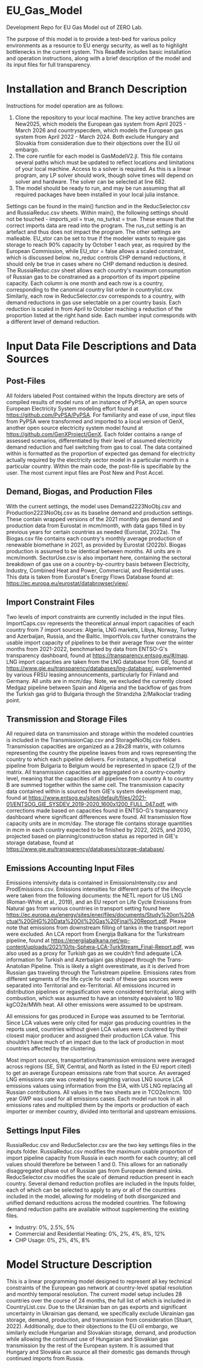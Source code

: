 # EU_Gas_Model
Development Repo for EU Gas Model out of ZERO Lab.

The purpose of this model is to provide a test-bed for various policy environments as a resource to EU energy security, as well as to highlight bottlenecks in the current system. This ReadMe includes basic installation and operation instructions, along with a brief description of the model and its input files for full transparency. 

# Installation and Branch Description
Instructions for model operation are as follows:
  1. Clone the repository to your local machine. The key active branches are New2025, which models the European gas system from April 2025 - March 2026 and countryspecdem, which models the European gas system from April 2022 - March 2024. Both exclude Hungary and Slovakia from consideration due to their objections over the EU oil embargo.
  2. The core runfile for each model is GasModelV2.jl. This file contains several paths which must be updated to reflect locations and limitations of your local machine. Access to a solver is required. As this is a linear program, any LP solver should work, though solve times will depend on solver and hardware. The solver can be selected at line 682.
  3. The model should be ready to run, and may be run assuming that all required packages have been installed in your local julia instance. 
  
  Settings can be found in the main() function and in the ReducSelector.csv and RussiaReduc.csv sheets. Within main(), the following settings should not be touched - imports_vol = true, no_turkst = true. These ensure that the correct imports data are read into the program. The rus_cut setting is an artefact and thus does not impact the program. The other settings are malleable. EU_stor can be set to true if the modeler wants to require gas storage to reach 90% capacity by October 1 each year, as required by the European Commission, while EU_stor = false allows a scaled constraint, which is discussed below. no_reduc controls CHP demand reductions, it should only be true in cases where no CHP demand reduction is desired. The RussiaReduc.csv sheet allows each country's maximum consumption of Russian gas to be constrained as a proportion of its import pipeline capacity. Each column is one month and each row is a country, corresponding to the canonical country list order in countrylist.csv. Similarly, each row in ReducSelector.csv corresponds to a country, with demand reductions in gas use selectable on a per country basis. Each reduction is scaled in from April to October reaching a reduction of the proportion listed at the right hand side. Each number input corresponds with a different level of demand reduction.
  
# Input Data File Descriptions and Data Sources
## Post-Files
  All folders labeled Post contained within the Inputs directory are sets of compiled results of model runs of an instance of PyPSA, an open source European Electricity System modeling effort found at https://github.com/PyPSA/PyPSA. For familiarity and ease of use, input files from PyPSA were transformed and imported to a local version of GenX, another open source electricity system model found at https://github.com/GenXProject/GenX. Each folder contains a range of assessed scenarios, differentiated by their level of assumed electricity demand reduction and fuel switching from gas to coal. The data contained within is formatted as the proportion of expected gas demand for electricity actually required by the electricity sector model in a particular month in a particular country. Within the main code, the post-file is specifiable by the user. The most current input files are Post New and Post Accel.
  
## Demand, Biogas, and Production Files
  With the current settings, the model uses Demand2223NoObj.csv and Production2223NoObj.csv as its baseline demand and production settings. These contain wrapped versions of the 2021 monthly gas demand and production data from Eurostat in mcm/month, with data gaps filled in by previous years for certain countries as needed (Eurostat, 2022a). The Biogas.csv file contains each country's monthly average production of renewable biomethane in 2021, as provided by Eurostat (2022b). Biogas production is assumed to be identical between months. All units are in mcm/month.
  SectorUse.csv is also important here, containing the sectoral breakdown of gas use on a country-by-country basis between Electricity, Industry, Combined Heat and Power, Commercial, and Residential uses. This data is taken from Eurostat's Energy Flows Database found at: https://ec.europa.eu/eurostat/databrowser/view/. 

## Import Constraint Files
  Two levels of import constraints are currently included in the input files. ImportCaps.csv represents the theoretical annual import capacities of each country from 7 import sources: Algeria, LNG markets, Libya, Norway, Turkey and Azerbaijan, Russia, and the Baltic. ImportVols.csv further constrains the usable import capacity of pipelines to be their average flow over the winter months from 2021-2022, benchmarked by data from ENTSO-G's transparency dashboard, found at https://transparency.entsog.eu/#/map. LNG import capacities are taken from the LNG database from GIE, found at https://www.gie.eu/transparency/databases/lng-database/, supplemented by various FRSU leasing announcements, particularly for Finland and Germany. All units are in mcm/day. Note, we excluded the currently closed Medgaz pipeline between Spain and Algeria and the backflow of gas from the Turkish gas grid to Bulgaria through the Strandzha 2/Malkoclar trading point. 
  
## Transmission and Storage Files
  All required data on transmission and storage within the modeled countries is included in the TransmissionCap.csv and StorageNoObj.csv folders. Transmission capacities are organized as a 28x28 matrix, with columns representing the country the pipeline leaves from and rows representing the country to which each pipeline delivers. For instance, a hypothetical pipeline from Bulgaria to Belgium would be represented in space {2,1} of the matrix. All transmission capacities are aggregated on a country-country level, meaning that the capacities of all pipelines from country A to country B are summed together within the same cell. The transmission capacity data contained within is sourced from GIE's system development map, found at https://www.entsog.eu/sites/default/files/2021-01/ENTSOG_GIE_SYSDEV_2019-2020_1600x1200_FULL_047.pdf, with corrections made based on capacities found in ENTSO-G's transparency dashboard where significant differences were found. All transmission flow capacity units are in mcm/day. The storage file contains storage quantities in mcm in each country expected to be finished by 2022, 2025, and 2030, projected based on planning/construction status as reported in GIE's storage database, found at https://www.gie.eu/transparency/databases/storage-database/.

## Emissions Accounting Input Files
  Emissions intensivity data is contained in EmissionsIntensity.csv and ProdEmissions.csv. Emissions intensities for different parts of the lifecycle were taken from the following documents: the NETL report for US LNG (Roman-White et al., 2019),  and an EU report on Life Cycle Emissions from Natural gas from various countries in transport setting found here https://ec.europa.eu/energy/sites/ener/files/documents/Study%20on%20Actual%20GHG%20Data%20Oil%20Gas%20Final%20Report.pdf.  Please note that emissions from downstream filling of tanks in the transport report were excluded. An LCA report from Energija Balkana for the Turkstream pipeline, found at https://energijabalkana.net/wp-content/uploads/2021/10/ts-Sphera-LCA-TurkStream_Final-Report.pdf, was also used as a proxy for Turkish gas as we couldn’t find adequate LCA information for Turkish and Azerbaijani gas shipped through the Trans-Anatolian Pipeline. This is likely a slight overestimate, as it is derived from Russian gas traveling through the Turkstream pipeline. Emissions rates from different segments of the life cycle for each of these gas sources were separated into Territorial and ex-Territorial. All emissions incurred in distribution pipelines or regasification were considered territorial, along with combustion, which was assumed to have an intensity equivalent to 180 kgCO2e/MWh heat. All other emissions were assumed to be upstream.
  
  All emissions for gas produced in Europe was assumed to be Territorial. Since LCA values were only cited for major gas producing countries in the reports used, countries without given LCA values were clustered by their closest major producer and assigned their production LCA value. This shouldn’t have much of an impact due to the lack of production in most countries affected by the clustering. 
  
  Most import sources, transportation/transmission emissions were averaged across regions (SE, SW, Central, and North as listed in the EU report cited) to get an average European emissions rate from that source. An averaged LNG emissions rate was created by weighting various LNG source LCA emissions values using information from the EIA, with US LNG replacing all Russian contributions. All values in the two sheets are in TCO2e/mcm. 100 year GWP was used for all emissions cases. Each model run took in all emissions rates and multiplied them by the imports or production of each importer or member country, divided into territorial and upstream emissions.
  
## Settings Input Files
  RussiaReduc.csv and ReducSelector.csv are the two key settings files in the inputs folder. RussiaReduc.csv modifies the maximum usable proportion of import pipeline capacity from Russia in each month for each country; all cell values should therefore be between 1 and 0. This allows for an nationally disaggregated phase out of Russian gas from European demand sinks. ReducSelector.csv modifies the scale of demand reduction present in each country. Several demand reduction profiles are included in the Inputs folder, each of which can be selected to apply to any or all of the countries included in the model, allowing for modeling of both disorganized and unified demand reductions across the modeled countries. The following demand reduction paths are available without supplementing the existing files.
  - Industry: 0%, 2.5%, 5%
  - Commercial and Residential Heating: 0%, 2%, 4%, 8%, 12%
  - CHP Usage: 0%, 2%, 4%, 8%

# Model Structure Description
  This is a linear programming model designed to represent all key technical constraints of the European gas network at country-level spatial resolution and monthly temporal resolution. The current model setup includes 28 countries over the course of 24 months, the full list of which is included in CountryList.csv. Due to the Ukrainian ban on gas exports and significant uncertainty in Ukrainian gas demand, we specifically exclude Ukrainian gas storage, demand, production, and transmission from consideration (Stuart, 2022). Additionally, due to their objections to the EU oil embargo, we similarly exclude Hungarian and Slovakian storage, demand, and production while allowing the continued use of Hungarian and Slovakian gas transmission by the rest of the European system. It is assumed that Hungary and Slovakia can source all their domestic gas demands through continued imports from Russia.
  
